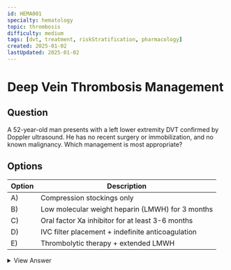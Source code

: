 ```yaml
---
id: HEMA001
specialty: hematology
topic: thrombosis
difficulty: medium
tags: [dvt, treatment, riskStratification, pharmacology]
created: 2025-01-02
lastUpdated: 2025-01-02
---
```


# Deep Vein Thrombosis Management

## Question
A 52-year-old man presents with a left lower extremity DVT confirmed by Doppler ultrasound. He has no recent surgery or immobilization, and no known malignancy. Which management is most appropriate?

## Options
| Option | Description                                            |
|--------|--------------------------------------------------------|
| A)     | Compression stockings only                             |
| B)     | Low molecular weight heparin (LMWH) for 3 months       |
| C)     | Oral factor Xa inhibitor for at least 3-6 months       |
| D)     | IVC filter placement + indefinite anticoagulation      |
| E)     | Thrombolytic therapy + extended LMWH                   |

<details>
<summary>View Answer</summary>

## Correct Answer
C

## Explanation
1. Unprovoked DVT generally requires at least 3 months of anticoagulation.  
2. Factor Xa inhibitors (e.g., rivaroxaban/apixaban) are often first-line.  
3. Extended therapy may be necessary if the patient’s bleeding risk is low.  
4. Compression stockings help with symptom control but are not definitive.  
5. IVC filters are for contraindications or recurrent VTE on adequate therapy.  

## References
- 2021 ACCP Guidelines for Antithrombotic Therapy
- NEJM 2018: "New Oral Anticoagulants for VTE"
</details>